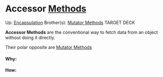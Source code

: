 # Accessor [Methods](methods)

Up: [Encapsulation](encapsulation)
Brother(s): [Mutator Methods](mutator_methods)
TARGET DECK

**Accessor Methods** are the conventional way to fetch data from an object without doing it directly.

Their polar opposite are [Mutator Methods](mutator_methods)



































#### Why:
#### How:









